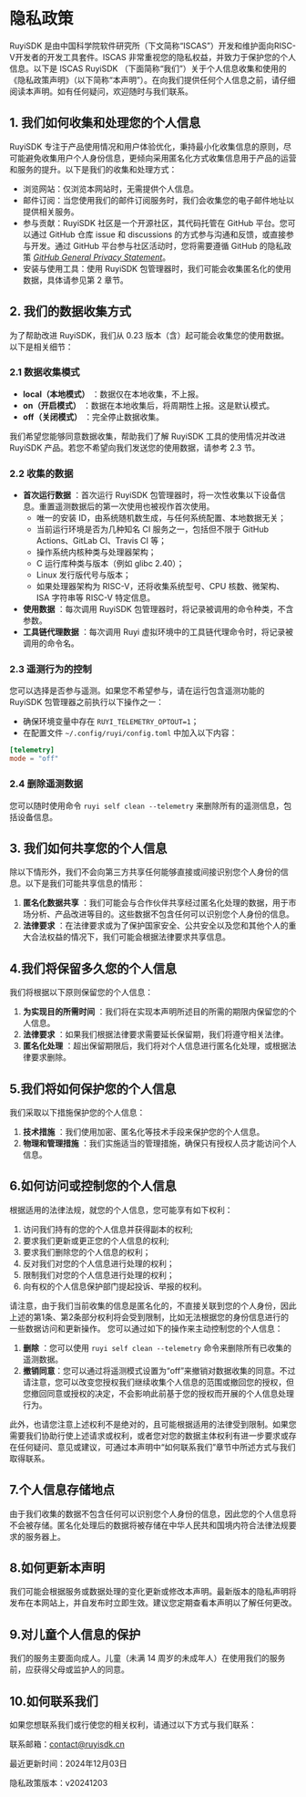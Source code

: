 # 隐私政策

RuyiSDK 是由中国科学院软件研究所（下文简称“ISCAS”）开发和维护面向RISC-V开发者的开发工具套件。ISCAS 非常重视您的隐私权益，并致力于保护您的个人信息。以下是 ISCAS RuyiSDK （下面简称“我们”）关于个人信息收集和使用的《隐私政策声明》（以下简称“本声明”）。在向我们提供任何个人信息之前，请仔细阅读本声明。如有任何疑问，欢迎随时与我们联系。

## 1. 我们如何收集和处理您的个人信息

RuyiSDK 专注于产品使用情况和用户体验优化，秉持最小化收集信息的原则，尽可能避免收集用户个人身份信息，更倾向采用匿名化方式收集信息用于产品的运营和服务的提升。以下是我们的收集和处理方式：

- 浏览网站：仅浏览本网站时，无需提供个人信息。
- 邮件订阅：当您使用我们的邮件订阅服务时，我们会收集您的电子邮件地址以提供相关服务。
- 参与贡献：RuyiSDK 社区是一个开源社区，其代码托管在 GitHub 平台。您可以通过 GitHub 仓库 issue 和 discussions 的方式参与沟通和反馈，或直接参与开发。通过 GitHub 平台参与社区活动时，您将需要遵循 GitHub 的隐私政策 [*GitHub General Privacy Statement*](https://docs.github.com/en/site-policy/privacy-policies/github-general-privacy-statement)。
- 安装与使用工具：使用 RuyiSDK 包管理器时，我们可能会收集匿名化的使用数据，具体请参见第 2 章节。

## 2. 我们的数据收集方式

为了帮助改进 RuyiSDK，我们从 0.23 版本（含）起可能会收集您的使用数据。以下是相关细节：

### 2.1 数据收集模式

* **local（本地模式）** ：数据仅在本地收集，不上报。
* **on（开启模式）** ：数据在本地收集后，将周期性上报。这是默认模式。
* **off（关闭模式）** ：完全停止数据收集。

我们希望您能够同意数据收集，帮助我们了解 RuyiSDK 工具的使用情况并改进 RuyiSDK 产品。若您不希望向我们发送您的使用数据，请参考 2.3 节。

### 2.2 收集的数据

* **首次运行数据** ：首次运行 RuyiSDK 包管理器时，将一次性收集以下设备信息。重置遥测数据后的第一次使用也被视作首次使用。
  * 唯一的安装 ID，由系统随机数生成，与任何系统配置、本地数据无关；
  * 当前运行环境是否为几种知名 CI 服务之一，包括但不限于 GitHub Actions、GitLab CI、Travis CI 等；
  * 操作系统内核种类与处理器架构；
  * C 运行库种类与版本（例如 glibc 2.40）；
  * Linux 发行版代号与版本；
  * 如果处理器架构为 RISC-V，还将收集系统型号、CPU 核数、微架构、ISA 字符串等 RISC-V 特定信息。
* **使用数据** ：每次调用 RuyiSDK 包管理器时，将记录被调用的命令种类，不含参数。
* **工具链代理数据** ：每次调用 Ruyi 虚拟环境中的工具链代理命令时，将记录被调用的命令名。

### 2.3 遥测行为的控制

您可以选择是否参与遥测。如果您不希望参与，请在运行包含遥测功能的 RuyiSDK 包管理器之前执行以下操作之一：

* 确保环境变量中存在 `RUYI_TELEMETRY_OPTOUT=1`；
* 在配置文件 `~/.config/ruyi/config.toml` 中加入以下内容：

```toml
[telemetry]
mode = "off"
```

### 2.4 删除遥测数据

您可以随时使用命令 `ruyi self clean --telemetry` 来删除所有的遥测信息，包括设备信息。

## 3. 我们如何共享您的个人信息

除以下情形外，我们不会向第三方共享任何能够直接或间接识别您个人身份的信息。以下是我们可能共享信息的情形：

1. **匿名化数据共享** ：我们可能会与合作伙伴共享经过匿名化处理的数据，用于市场分析、产品改进等目的。这些数据不包含任何可以识别您个人身份的信息。
2. **法律要求** ：在法律要求或为了保护国家安全、公共安全以及您和其他个人的重大合法权益的情况下，我们可能会根据法律要求共享信息。

## 4.我们将保留多久您的个人信息

我们将根据以下原则保留您的个人信息：

1. **为实现目的所需时间** ：我们将在实现本声明所述目的所需的期限内保留您的个人信息。
2. **法律要求** ：如果我们根据法律要求需要延长保留期，我们将遵守相关法律。
3. **匿名化处理** ：超出保留期限后，我们将对个人信息进行匿名化处理，或根据法律要求删除。

## 5.我们将如何保护您的个人信息

我们采取以下措施保护您的个人信息：

1. **技术措施** ：我们使用加密、匿名化等技术手段来保护您的个人信息。
2. **物理和管理措施** ：我们实施适当的管理措施，确保只有授权人员才能访问个人信息。

## 6.如何访问或控制您的个人信息

根据适用的法律法规，就您的个人信息，您可能享有如下权利：

1. 访问我们持有的您的个人信息并获得副本的权利;
2. 要求我们更新或更正您的个人信息的权利;
3. 要求我们删除您的个人信息的权利；
4. 反对我们对您的个人信息进行处理的权利；
5. 限制我们对您的个人信息进行处理的权利；
6. 向有权的个人信息保护部门提起投诉、举报的权利。

请注意，由于我们当前收集的信息是匿名化的，不直接关联到您的个人身份，因此上述的第1条、第2条部分权利将会受到限制，比如无法根据您的身份信息进行的一些数据访问和更新操作。
您可以通过如下的操作来主动控制您的个人信息：
1. **删除** ：您可以使用 `ruyi self clean --telemetry` 命令来删除所有已收集的遥测数据。
2. **撤销同意**：您可以通过将遥测模式设置为“off”来撤销对数据收集的同意。不过请注意，您可以改变您授权我们继续收集个人信息的范围或撤回您的授权，但您撤回同意或授权的决定，不会影响此前基于您的授权而开展的个人信息处理行为。

此外，也请您注意上述权利不是绝对的，且可能根据适用的法律受到限制。如果您需要我们协助行使上述请求或权利，或者您对您的数据主体权利有进一步要求或存在任何疑问、意见或建议，可通过本声明中“如何联系我们”章节中所述方式与我们取得联系。

## 7.个人信息存储地点

由于我们收集的数据不包含任何可以识别您个人身份的信息，因此您的个人信息将不会被存储。匿名化处理后的数据将被存储在中华人民共和国境内符合法律法规要求的服务器上。

## 8.如何更新本声明

我们可能会根据服务或数据处理的变化更新或修改本声明。最新版本的隐私声明将发布在本网站上，并自发布时立即生效。建议您定期查看本声明以了解任何更改。

## 9.对儿童个人信息的保护

我们的服务主要面向成人。儿童（未满 14 周岁的未成年人）在使用我们的服务前，应获得父母或监护人的同意。

## 10.如何联系我们

如果您想联系我们或行使您的相关权利，请通过以下方式与我们联系：

联系邮箱：contact@ruyisdk.cn

最近更新时间：2024年12月03日

隐私政策版本：v20241203
